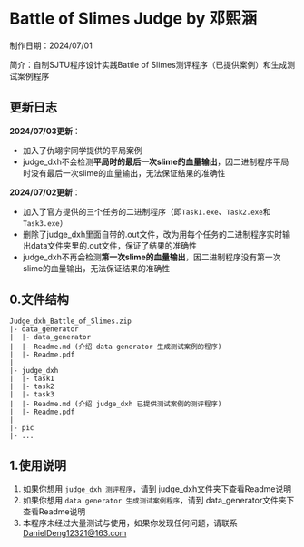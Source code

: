 # Battle of Slimes Judge by 邓熙涵
 制作日期：2024/07/01

 简介：自制SJTU程序设计实践Battle of Slimes测评程序（已提供案例）和生成测试案例程序
 ## 更新日志
 **2024/07/03更新**：
* 加入了仇翊宇同学提供的平局案例
* judge_dxh不会检测**平局时的最后一次slime的血量输出**，因二进制程序平局时没有最后一次slime的血量输出，无法保证结果的准确性


 **2024/07/02更新**：
* 加入了官方提供的三个任务的二进制程序（即`Task1.exe`、`Task2.exe`和`Task3.exe`）
* 删除了judge_dxh里面自带的.out文件，改为用每个任务的二进制程序实时输出data文件夹里的.out文件，保证了结果的准确性
* judge_dxh不再会检测**第一次slime的血量输出**，因二进制程序没有第一次slime的血量输出，无法保证结果的准确性



## 0.文件结构
```
Judge_dxh_Battle_of_Slimes.zip
|- data_generator
|  |- data_generator
|  |- Readme.md (介绍 data generator 生成测试案例的程序)
|  |- Readme.pdf
|
|- judge_dxh
|  |- task1
|  |- task2
|  |- task3
|  |- Readme.md (介绍 judge_dxh 已提供测试案例的测评程序)
|  |- Readme.pdf
|
|- pic
|- ...
```
## 1.使用说明
1. 如果你想用 `judge_dxh 测评程序`，请到 judge_dxh文件夹下查看Readme说明
2. 如果你想用 `data generator 生成测试案例程序`，请到 data_generator文件夹下查看Readme说明
3. 本程序未经过大量测试与使用，如果你发现任何问题，请联系 DanielDeng12321@163.com